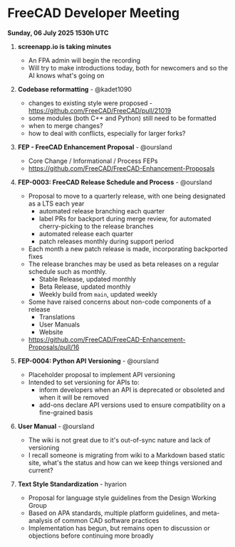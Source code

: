 # FreeCAD Developer Meeting

**Sunday, 06 July 2025 1530h UTC**

1. **screenapp.io is taking minutes**
   - An FPA admin will begin the recording
   - Will try to make introductions today, both for newcomers and so the AI knows what's going on
     
2. **Codebase reformatting** - @kadet1090
   - changes to existing style were proposed - https://github.com/FreeCAD/FreeCAD/pull/21019
   - some modules (both C++ and Python) still need to be formatted
   - when to merge changes?
   - how to deal with conflicts, especially for larger forks?
  
3. **FEP - FreeCAD Enhancement Proposal** - @oursland
   - Core Change / Informational / Process FEPs
   - https://github.com/FreeCAD/FreeCAD-Enhancement-Proposals

4. **FEP-0003: FreeCAD Release Schedule and Process** - @oursland
   - Proposal to move to a quarterly release, with one being designated as a LTS each year
      - automated release branching each quarter
      - label PRs for backport during merge review, for automated cherry-picking to the release branches
      - automated release each quarter
      - patch releases monthly during support period
   - Each month a new patch release is made, incorporating backported fixes
   - The release branches may be used as beta releases on a regular schedule such as monthly.
      - Stable Release, updated monthly
      - Beta Release, updated monthly
      - Weekly build from `main`, updated weekly
   - Some have raised concerns about non-code components of a release
      - Translations
      - User Manuals
      - Website
   - https://github.com/FreeCAD/FreeCAD-Enhancement-Proposals/pull/16

5. **FEP-0004: Python API Versioning** - @oursland
   - Placeholder proposal to implement API versioning
   - Intended to set versioning for APIs to:
      - inform developers when an API is deprecated or obsoleted and when it will be removed
      - add-ons declare API versions used to ensure compatibility on a fine-grained basis
    
6. **User Manual** - @oursland
   - The wiki is not great due to it's out-of-sync nature and lack of versioning
   - I recall someone is migrating from wiki to a Markdown based static site, what's the status and how can we keep things versioned and current?

7. **Text Style Standardization** - hyarion
   - Proposal for language style guidelines from the Design Working Group
   - Based on APA standards, multiple platform guidelines, and meta-analysis of common CAD software practices
   - Implementation has begun, but remains open to discussion or objections before continuing more broadly
